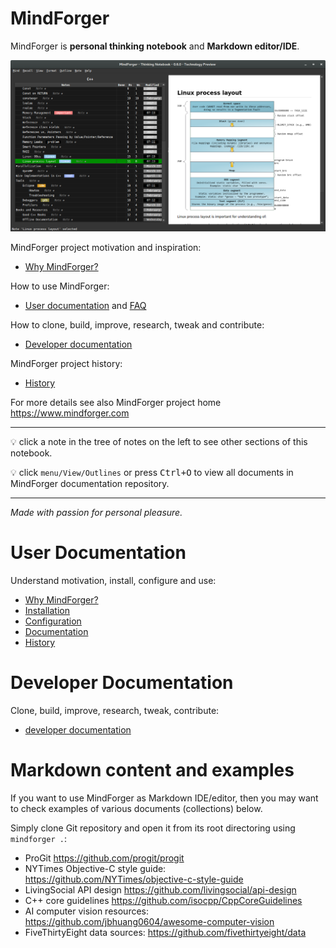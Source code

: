 # MindForger <!-- Metadata: type: Outline; created: 2018-02-23 10:57:35; reads: 130; read: 2018-05-29 11:10:04; revision: 130; modified: 2018-05-29 11:10:04; importance: 0/5; urgency: 0/5; -->

MindForger is **personal thinking notebook** and **Markdown editor/IDE**.

![MindForger](mindforger.png)

MindForger project motivation and inspiration:

* [Why MindForger?](why-mindforger.md)

How to use MindForger:

* [User documentation](./user-documentation.md) and [FAQ](faq.md)

How to clone, build, improve, research, tweak and contribute:

* [Developer documentation](./developer-documentation.md)

MindForger project history:

* [History](history.md)

For more details see also MindForger project home https://www.mindforger.com

---

💡 click a note in the tree of notes on the left to see other sections of this notebook.

💡 click `menu/View/Outlines` or press <kbd>Ctrl+O</kbd> to view all documents in MindForger
documentation repository.

---

_Made with passion for personal pleasure._

# User Documentation <!-- Metadata: type: Note; created: 2018-02-23 10:57:35; reads: 18; read: 2018-04-24 13:56:23; revision: 4; modified: 2018-04-24 13:56:23; -->
Understand motivation, install, configure and use:

* [Why MindForger?](why-mindforger.md)
* [Installation](installation.md)
* [Configuration](configuration.md)
* [Documentation](user-documentation.md)
* [History](history.md)

# Developer Documentation <!-- Metadata: type: Note; created: 2018-03-18 09:10:35; reads: 16; read: 2018-04-24 13:57:18; revision: 8; modified: 2018-04-24 13:57:18; -->
Clone, build, improve, research, tweak, contribute:

* [developer documentation](developer-documentation.md)

# Markdown content and examples <!-- Metadata: type: Note; tags: example; created: 2018-05-01 22:28:00; reads: 24; read: 2018-05-10 22:09:23; revision: 24; modified: 2018-05-10 22:09:23; -->

If you want to use MindForger as Markdown IDE/editor, then
you may want to check examples of various documents (collections)
below. 

Simply clone Git repository and open it from its root 
directoring using `mindforger .`:

* ProGit
  https://github.com/progit/progit
* NYTimes Objective-C style guide:
  https://github.com/NYTimes/objective-c-style-guide
* LivingSocial API design
  https://github.com/livingsocial/api-design
* C++ core guidelines
  https://github.com/isocpp/CppCoreGuidelines
* AI computer vision resources:
  https://github.com/jbhuang0604/awesome-computer-vision
* FiveThirtyEight data sources:
  https://github.com/fivethirtyeight/data
